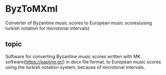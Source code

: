 # ByzToMXml
Converter of Byzantine music scores to European music scores(using turkish notation for microtonal intervals)
## topic
Software for converting Byzantine music scores written with MK software(https://papline.gr/) in docx file format, 
to European music scores using the turkish notation system, because of microtonal intervals. 
